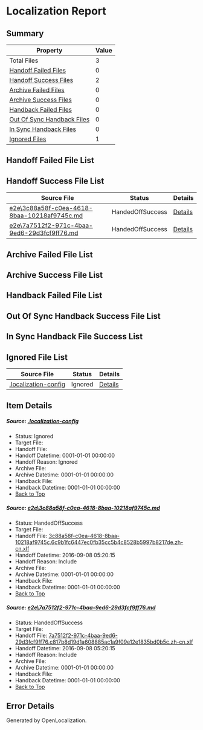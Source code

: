 # <a name='report-top'></a> Localization Report

## Summary
 Property | Value 
 -------- | ----- 
 Total Files | 3
[ Handoff Failed Files ](#handoff-failed-list)| 0
[ Handoff Success Files ](#handoff-success-list)| 2
[ Archive Failed Files ](#archive-failed-list)| 0
[ Archive Success Files ](#archive-success-list)| 0
[ Handback Failed Files ](#handback-failed-list)| 0
[ Out Of Sync Handback Files ](#outofsync-handback-success-list)| 0
[ In Sync Handback Files ](#insync-handback-success-list)| 0
[ Ignored Files ](#ignored-list)| 1

## <a name='handoff-failed-list'></a> Handoff Failed File List

## <a name='handoff-success-list'></a> Handoff Success File List
 Source File | Status | Details 
 ----------- | ------ | ------- 
 [e2e\3c88a58f-c0ea-4618-8baa-10218af9745c.md](https://github.com/OpenLocalizationTestOrg/ol-test0/blob/ad2fa0d2af63346ec30fccc7a8dc5db6cd163cc8/e2e/3c88a58f-c0ea-4618-8baa-10218af9745c.md) | HandedOffSuccess | [Details](#7d89b063f7591be5bfe369c9ab0212147d16fbd81)
 [e2e\7a7512f2-971c-4baa-9ed6-29d3fcf9ff76.md](https://github.com/OpenLocalizationTestOrg/ol-test0/blob/ad2fa0d2af63346ec30fccc7a8dc5db6cd163cc8/e2e/7a7512f2-971c-4baa-9ed6-29d3fcf9ff76.md) | HandedOffSuccess | [Details](#66973bc74138b6e1ab892b2234f6cc9154c97db42)

## <a name='archive-failed-list'></a> Archive Failed File List

## <a name='archive-success-list'></a> Archive Success File List

## <a name='handback-failed-list'></a> Handback Failed File List

## <a name='outofsync-handback-success-list'></a> Out Of Sync Handback Success File List

## <a name='insync-handback-success-list'></a> In Sync Handback File Success List

## <a name='ignored-list'></a> Ignored File List
 Source File | Status | Details 
 ----------- | ------ | ------- 
 [.localization-config](https://github.com/OpenLocalizationTestOrg/ol-test0/blob/ad2fa0d2af63346ec30fccc7a8dc5db6cd163cc8/.localization-config) | Ignored | [Details](#3d4f252ac210baf56311d7e97dcc2db10974dbd20)

## Item Details
##### <a name='3d4f252ac210baf56311d7e97dcc2db10974dbd20'></a> Source: [.localization-config](https://github.com/OpenLocalizationTestOrg/ol-test0/blob/ad2fa0d2af63346ec30fccc7a8dc5db6cd163cc8/.localization-config)
* Status: Ignored
* Target File: 
* Handoff File: 
* Handoff Datetime: 0001-01-01 00:00:00
* Handoff Reason: Ignored
* Archive File: 
* Archive Datetime: 0001-01-01 00:00:00
* Handback File: 
* Handback Datetime: 0001-01-01 00:00:00
* [Back to Top](#report-top)

##### <a name='7d89b063f7591be5bfe369c9ab0212147d16fbd81'></a> Source: [e2e\3c88a58f-c0ea-4618-8baa-10218af9745c.md](https://github.com/OpenLocalizationTestOrg/ol-test0/blob/ad2fa0d2af63346ec30fccc7a8dc5db6cd163cc8/e2e/3c88a58f-c0ea-4618-8baa-10218af9745c.md)
* Status: HandedOffSuccess
* Target File: 
* Handoff File: [3c88a58f-c0ea-4618-8baa-10218af9745c.6c9b1fc6447ec0fb35cc5b4c8528b5997b8217de.zh-cn.xlf](https://github.com/OpenLocalizationTestOrg/ol-test0-handoff/blob/3594446e0fd422bcc29897edf79edfd57568c9fe/ol-handoff/OpenLocalizationTestOrg/ol-test0-zhcn/ci/ht/3c88a58f-c0ea-4618-8baa-10218af9745c.6c9b1fc6447ec0fb35cc5b4c8528b5997b8217de.zh-cn.xlf)
* Handoff Datetime: 2016-09-08 05:20:15
* Handoff Reason: Include
* Archive File: 
* Archive Datetime: 0001-01-01 00:00:00
* Handback File: 
* Handback Datetime: 0001-01-01 00:00:00
* [Back to Top](#report-top)

##### <a name='66973bc74138b6e1ab892b2234f6cc9154c97db42'></a> Source: [e2e\7a7512f2-971c-4baa-9ed6-29d3fcf9ff76.md](https://github.com/OpenLocalizationTestOrg/ol-test0/blob/ad2fa0d2af63346ec30fccc7a8dc5db6cd163cc8/e2e/7a7512f2-971c-4baa-9ed6-29d3fcf9ff76.md)
* Status: HandedOffSuccess
* Target File: 
* Handoff File: [7a7512f2-971c-4baa-9ed6-29d3fcf9ff76.c817b8d19d1a608885ac1a9f09e12e1835bd0b5c.zh-cn.xlf](https://github.com/OpenLocalizationTestOrg/ol-test0-handoff/blob/3594446e0fd422bcc29897edf79edfd57568c9fe/ol-handoff/OpenLocalizationTestOrg/ol-test0-zhcn/ci/ht/7a7512f2-971c-4baa-9ed6-29d3fcf9ff76.c817b8d19d1a608885ac1a9f09e12e1835bd0b5c.zh-cn.xlf)
* Handoff Datetime: 2016-09-08 05:20:15
* Handoff Reason: Include
* Archive File: 
* Archive Datetime: 0001-01-01 00:00:00
* Handback File: 
* Handback Datetime: 0001-01-01 00:00:00
* [Back to Top](#report-top)


## Error Details

Generated by OpenLocalization.
